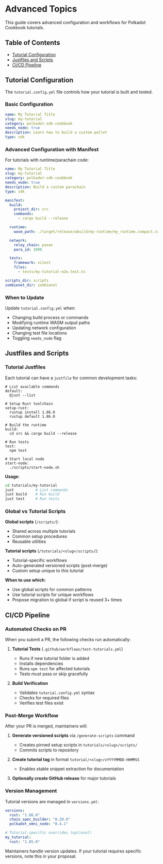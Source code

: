 # Advanced Topics

This guide covers advanced configuration and workflows for Polkadot Cookbook tutorials.

## Table of Contents

- [Tutorial Configuration](#tutorial-configuration)
- [Justfiles and Scripts](#justfiles-and-scripts)
- [CI/CD Pipeline](#cicd-pipeline)

## Tutorial Configuration

The `tutorial.config.yml` file controls how your tutorial is built and tested.

### Basic Configuration

```yaml
name: My Tutorial Title
slug: my-tutorial
category: polkadot-sdk-cookbook
needs_node: true
description: Learn how to build a custom pallet
type: sdk
```

### Advanced Configuration with Manifest

For tutorials with runtime/parachain code:

```yaml
name: My Tutorial Title
slug: my-tutorial
category: polkadot-sdk-cookbook
needs_node: true
description: Build a custom parachain
type: sdk

manifest:
  build:
    project_dir: src
    commands:
      - cargo build --release

  runtime:
    wasm_path: ./target/release/wbuild/my-runtime/my_runtime.compact.compressed.wasm

  network:
    relay_chain: paseo
    para_id: 1000

  tests:
    framework: vitest
    files:
      - tests/my-tutorial-e2e.test.ts

scripts_dir: scripts
zombienet_dir: zombienet
```

### When to Update

Update `tutorial.config.yml` when:
- Changing build process or commands
- Modifying runtime WASM output paths
- Updating network configuration
- Changing test file locations
- Toggling `needs_node` flag

## Justfiles and Scripts

### Tutorial Justfiles

Each tutorial can have a `justfile` for common development tasks:

```justfile
# List available commands
default:
  @just --list

# Setup Rust toolchain
setup-rust:
  rustup install 1.86.0
  rustup default 1.86.0

# Build the runtime
build:
  cd src && cargo build --release

# Run tests
test:
  npm test

# Start local node
start-node:
  ./scripts/start-node.sh
```

**Usage**:
```bash
cd tutorials/my-tutorial
just          # List commands
just build    # Run build
just test     # Run tests
```

### Global vs Tutorial Scripts

**Global scripts** (`/scripts/`):
- Shared across multiple tutorials
- Common setup procedures
- Reusable utilities

**Tutorial scripts** (`/tutorials/<slug>/scripts/`):
- Tutorial-specific workflows
- Auto-generated versioned scripts (post-merge)
- Custom setup unique to this tutorial

**When to use which**:
- Use global scripts for common patterns
- Use tutorial scripts for unique workflows
- Propose migration to global if script is reused 3+ times

## CI/CD Pipeline

### Automated Checks on PR

When you submit a PR, the following checks run automatically:

1. **Tutorial Tests** (`.github/workflows/test-tutorials.yml`)
   - Runs if new tutorial folder is added
   - Installs dependencies
   - Runs `npm test` for affected tutorials
   - Tests must pass or skip gracefully

2. **Build Verification**
   - Validates `tutorial.config.yml` syntax
   - Checks for required files
   - Verifies test files exist

### Post-Merge Workflow

After your PR is merged, maintainers will:

1. **Generate versioned scripts** via `/generate-scripts` command
   - Creates pinned setup scripts in `tutorials/<slug>/scripts/`
   - Commits scripts to repository

2. **Create tutorial tag** in format `tutorial/<slug>/vYYYYMMDD-HHMMSS`
   - Enables stable snippet extraction for documentation

3. **Optionally create GitHub release** for major tutorials

### Version Management

Tutorial versions are managed in `versions.yml`:

```yaml
versions:
  rust: "1.86.0"
  chain_spec_builder: "0.20.0"
  polkadot_omni_node: "0.4.1"

# Tutorial-specific overrides (optional)
my_tutorial:
  rust: "1.85.0"
```

Maintainers handle version updates. If your tutorial requires specific versions, note this in your proposal.
